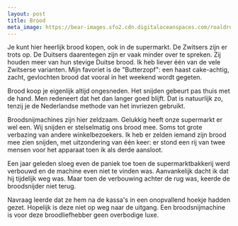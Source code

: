 ```yaml
---
layout: post
title: Brood
meta_image: https://bear-images.sfo2.cdn.digitaloceanspaces.com/roaldruiter-1679734783-0.png
---
```


Je kunt hier heerlijk brood kopen, ook in de supermarkt. De Zwitsers zijn er trots op. De Duitsers daarentegen zijn er vaak minder over te spreken. Zij houden meer van hun stevige Duitse brood. Ik heb liever één van de vele Zwitserse varianten. Mijn favoriet is de "Butterzopf": een haast cake-achtig, zacht, gevlochten brood dat vooral in het weekend wordt gegeten.

Brood koop je eigenlijk altijd ongesneden. Het snijden gebeurt pas thuis met de hand. Men redeneert dat het dan langer goed blijft. Dat is natuurlijk zo, tenzij je de Nederlandse methode van het invriezen gebruikt.

Broodsnijmachines zijn hier zeldzaam. Gelukkig heeft onze supermarkt er wel een. Wij snijden er stelselmatig ons brood mee. Soms tot grote verbazing van andere winkelbezoekers. Ik heb er zelden iemand zijn brood mee zien snijden, met uitzondering van één keer: er stond een rij van twee mensen voor het apparaat toen ik als derde aansloot.

Een jaar geleden sloeg even de paniek toe toen de supermarktbakkerij werd verbouwd en de machine even niet te vinden was. Aanvankelijk dacht ik dat hij tijdelijk weg was. Maar toen de verbouwing achter de rug was, keerde de broodsnijder niet terug.

Navraag leerde dat ze hem na de kassa's in een onopvallend hoekje hadden gezet. Hopelijk is deze niet op weg naar de uitgang. Een broodsnijmachine is voor deze broodliefhebber geen overbodige luxe.
